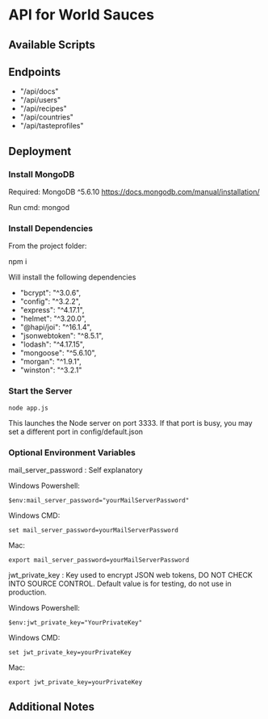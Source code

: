 # API for World Sauces

## Available Scripts

## Endpoints

- "/api/docs"
- "/api/users"
- "/api/recipes"
- "/api/countries"
- "/api/tasteprofiles"

## Deployment

### Install MongoDB

Required: MongoDB ^5.6.10
https://docs.mongodb.com/manual/installation/

Run cmd: mongod

### Install Dependencies

From the project folder:

npm i

Will install the following dependencies

- "bcrypt": "^3.0.6",
- "config": "^3.2.2",
- "express": "^4.17.1",
- "helmet": "^3.20.0",
- "@hapi/joi": "^16.1.4",
- "jsonwebtoken": "^8.5.1",
- "lodash": "^4.17.15",
- "mongoose": "^5.6.10",
- "morgan": "^1.9.1",
- "winston": "^3.2.1"

### Start the Server

    node app.js

This launches the Node server on port 3333.
If that port is busy, you may set a different port in config/default.json

### Optional Environment Variables

mail_server_password : Self explanatory

Windows Powershell:

    $env:mail_server_password="yourMailServerPassword"

Windows CMD:

    set mail_server_password=yourMailServerPassword

Mac:

    export mail_server_password=yourMailServerPassword

jwt_private_key : Key used to encrypt JSON web tokens, DO NOT CHECK INTO SOURCE CONTROL.
Default value is for testing, do not use in production.

Windows Powershell:

    $env:jwt_private_key="YourPrivateKey"

Windows CMD:

    set jwt_private_key=yourPrivateKey

Mac:

    export jwt_private_key=yourPrivateKey

## Additional Notes
